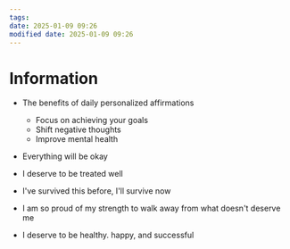 ```yaml
---
tags: 
date: 2025-01-09 09:26
modified date: 2025-01-09 09:26
---
```


# Information

- The benefits of daily personalized affirmations
	- Focus on achieving your goals
	- Shift negative thoughts
	- Improve mental health


- Everything will be okay
- I deserve to be treated well
- I've survived this before, I'll survive now
- I am so proud of my strength to walk away from what doesn't deserve me
- I deserve to be healthy. happy, and successful